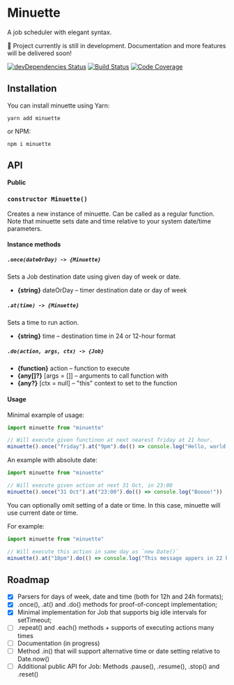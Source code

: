 # Minuette

A job scheduler with elegant syntax.

🚧 Project currently is still in development. Documentation and more features will be delivered soon!

[![devDependencies Status](https://david-dm.org/octet-stream/minuette/dev-status.svg)](https://david-dm.org/octet-stream/minuette?type=dev)
[![Build Status](https://travis-ci.org/octet-stream/minuette.svg?branch=master)](https://travis-ci.org/octet-stream/minuette)
[![Code Coverage](https://codecov.io/github/octet-stream/minuette/coverage.svg?branch=master)](https://codecov.io/github/octet-stream/minuette?branch=master)


## Installation

You can install minuette using Yarn:

```
yarn add minuette
```

or NPM:

```
npm i minuette
```

## API

**Public**

### `constructor Minuette()`

Creates a new instance of minuette. Can be called as a regular function.
Note that minuette sets date and time relative to your system date/time parameters.

#### Instance methods

##### `.once(dateOrDay) -> {Minuette}`

Sets a Job destination date using given day of week or date.

  * **{string}** dateOrDay – timer destination date or day of week

##### `.at(time) -> {Minuette}`

Sets a time to run action.

  * **{string}** time – destination time in 24 or 12-hour format

##### `.do(action, args, ctx) -> {Job}`

  * **{function}** action – function to execute
  * **{any[]?}** [args = []] – arguments to call function with
  * **{any?}** [ctx = null] – "this" context to set to the function

#### Usage

Minimal example of usage:

```js
import minuette from "minuette"

// Will execute given functinon at next nearest friday at 21 hour.
minuette().once("friday").at("9pm").do(() => console.log("Hello, world!"))
```

An example with absolute date:

```js
import minuette from "minuette"

// Will execute given action at next 31 Oct, in 23:00
minuette().once("31 Oct").at("23:00").do(() => console.log("Boooo!"))
```

You can optionally omit setting of a date or time. In this case, minuette will
use current date or time.

For example:

```js
import minuette from "minuette"

// Will execute this action in same day as `new Date()`
minuette().at("10pm").do(() => console.log("This message appers in 22 hour"))
```

## Roadmap

- [x] Parsers for days of week, date and time (both for 12h and 24h formats);
- [x] .once(), .at() and .do() methods for proof-of-concept implementation;
- [x] Minimal implementation for Job that supports big idle intervals for setTimeout;
- [ ] .repeat() and .each() methods + supports of executing actions many times
- [ ] Documentation (in progress)
- [ ] Method .in() that will support alternative time or date setting relative to Date.now()
- [ ] Additional public API for Job: Methods .pause(), .resume(), .stop() and .reset()
